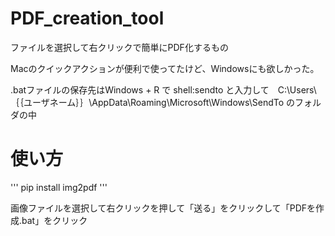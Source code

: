 # PDF_creation_tool
ファイルを選択して右クリックで簡単にPDF化するもの

Macのクイックアクションが便利で使ってたけど、Windowsにも欲しかった。

.batファイルの保存先はWindows + R で shell:sendto と入力して　C:\Users\｛｛ユーザネーム｝｝\AppData\Roaming\Microsoft\Windows\SendTo のフォルダの中

# 使い方

'''
pip install img2pdf
'''

画像ファイルを選択して右クリックを押して「送る」をクリックして「PDFを作成.bat」をクリック
